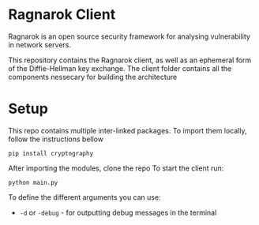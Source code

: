 # Ragnarok Client
Ragnarok is an open source security framework for analysing vulnerability in network servers.

This repository contains the Ragnarok client, as well as an ephemeral form of the Diffie-Hellman key exchange. 
The client folder contains all the components nessecary for building the architecture

# Setup
This repo contains multiple inter-linked packages.
To import them locally, follow the instructions bellow
```
pip install cryptography  
```
After importing the modules, clone the repo
To start the client run:
```
python main.py
```
To define the different arguments you can use:
* ```-d``` or ```-debug``` - for outputting debug messages in the terminal
